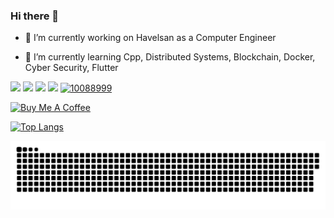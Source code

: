 ### Hi there 👋

<!--
**dincerunal/dincerunal** is a ✨ _special_ ✨ repository because its `README.md` (this file) appears on your GitHub profile.

Here are some ideas to get you started:
-->

- 🔭 I’m currently working on Havelsan as a Computer Engineer

- 🌱 I’m currently learning Cpp, Distributed Systems, Blockchain, Docker, Cyber Security, Flutter


[<img src="https://cdn3.iconfinder.com/data/icons/colorful-guache-social-media-logos-1/159/social-media_gmail-64.png"/>](mailto:dincer.unal0652@gmail.com)
[<img target="_blank" src="https://cdn4.iconfinder.com/data/icons/colorful-guache-social-media-logos-1/159/social-media_linkedin-64.png"/>](https://www.linkedin.com/in/dincerunal/)
[<img target="_blank" src="https://cdn2.iconfinder.com/data/icons/colorful-guache-social-media-logos-1/155/social-media_twitter-64.png"/>](https://twitter.com/dncrunl)
[<img target="_blank" src="https://cdn3.iconfinder.com/data/icons/colorful-guache-social-media-logos-1/159/social-media_web-64.png"/>](https://dincerunal.github.io/)
[<img target="_blank" src="https://cdn.jsdelivr.net/npm/simple-icons@3.0.1/icons/stackoverflow.svg" alt="10088999" height="60" width="65"/>](https://stackoverflow.com/users/2585905/dincer-unal?tab=profile)

<a href="https://www.buymeacoffee.com/dincerunal" target="_blank"><img src="https://cdn.buymeacoffee.com/buttons/default-orange.png" alt="Buy Me A Coffee" height="41" width="174"></a>



[![Top Langs](https://github-readme-stats.vercel.app/api/top-langs/?username=dincerunal&layout=compact)](https://github.com/dincerunal/)

 
 ![Snake animation](https://github.com/dincerunal/dincerunal/blob/main/snake.svg)
 
</div>

<!-- **Visitors Count**  ![VisitorCount](https://profile-counter.glitch.me/{dincerunal}/count.svg)
- 👯 I’m looking to collaborate on Flutter
- 🤔 I’m looking for help with ...
- 💬 Ask me about ...
- 📫 How to reach me: ...
- 😄 Pronouns: ...
- ⚡ Fun fact: ...
-->
